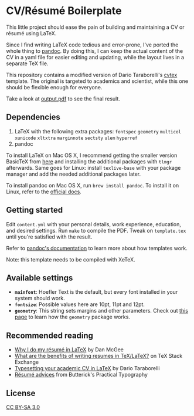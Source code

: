 # CV/Résumé Boilerplate

This little project should ease the pain of building and maintaining a CV or résumé using LaTeX.

Since I find writing LaTeX code tedious and error-prone, I've ported the whole thing to [pandoc](http://pandoc.org/). By doing this, I can keep the actual content of the CV in a yaml file for easier editing and updating, while the layout lives in a separate TeX file.

This repository contains a modified version of Dario Taraborelli's [cvtex](https://github.com/dartar/cvtex) template. The original is targeted to academics and scientist, while this one should be flexible enough for everyone.

Take a look at [output.pdf](output.pdf) to see the final result.

## Dependencies

1. LaTeX with the following extra packages: `fontspec` `geometry` `multicol` `xunicode` `xltxtra` `marginnote` `sectsty` `ulem` `hyperref`
2. pandoc

To install LaTeX on Mac OS X, I recommend getting the smaller version BasicTeX from [here](https://tug.org/mactex/morepackages.html) and installing the additional packages with `tlmgr` afterwards. Same goes for Linux: install `texlive-base` with your package manager and add the needed additional packages later.

To install pandoc on Mac OS X, run `brew install pandoc`. To install it on Linux, refer to the [official docs](http://pandoc.org/installing.html).

## Getting started

Edit `content.yml` with your personal details, work experience, education, and desired settings. Run `make` to compile the PDF. Tweak on `template.tex` until you're satisfied with the result.

Refer to [pandoc's documentation](http://pandoc.org/demo/example9/templates.html) to learn more about how templates work.

Note: this template needs to be compiled with XeTeX.

## Available settings

- **`mainfont`**: Hoefler Text is the default, but every font installed in your system should work.
- **`fontsize`**: Possible values here are 10pt, 11pt and 12pt.
- **`geometry`**: This string sets margins and other parameters. Check out [this page](https://www.sharelatex.com/learn/Page_size_and_margins) to learn how the `geometry` package works.

## Recommended reading

- [Why I do my résumé in LaTeX](http://www.toofishes.net/blog/why-i-do-my-resume-latex/) by Dan McGee
- [What are the benefits of writing resumes in TeX/LaTeX?](http://tex.stackexchange.com/questions/11955/what-are-the-benefits-of-writing-resumes-in-tex-latex) on TeX Stack Exchange
- [Typesetting your academic CV in LaTeX](http://nitens.org/taraborelli/cvtex) by Dario Taraborelli
- [Résumé advices](http://practicaltypography.com/resumes.html) from Butterick's Practical Typography 

## License

[CC BY-SA 3.0](http://creativecommons.org/licenses/by-sa/3.0/)

